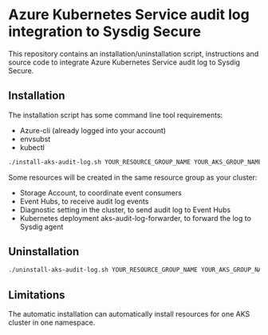 # Azure Kubernetes Service audit log integration to Sysdig Secure

This repository contains an installation/uninstallation script, instructions and source code to integrate Azure Kubernetes Service audit log to Sysdig Secure.

## Installation

The installation script has some command line tool requirements:
  * Azure-cli (already logged into your account)
  * envsubst
  * kubectl

```bash
./install-aks-audit-log.sh YOUR_RESOURCE_GROUP_NAME YOUR_AKS_GROUP_NAME
```

Some resources will be created in the same resource group as your cluster:
 * Storage Account, to coordinate event consumers
 * Event Hubs, to receive audit log events
 * Diagnostic setting in the cluster, to send audit log to Event Hubs
 * Kubernetes deployment aks-audit-log-forwarder, to forward the log to Sysdig agent

## Uninstallation

```bash
./uninstall-aks-audit-log.sh YOUR_RESOURCE_GROUP_NAME YOUR_AKS_GROUP_NAME
```

## Limitations

The automatic installation can automatically install resources for one AKS cluster in one namespace.